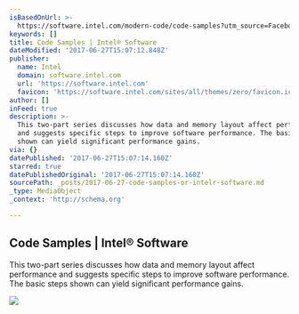 ```yaml
---
isBasedOnUrl: >-
  https://software.intel.com/modern-code/code-samples?utm_source=Facebook&utm_medium=banner&utm_content=Modern_Code_Supporters_EMEA&utm_campaign=DRD_17_49
keywords: []
title: Code Samples | Intel® Software
dateModified: '2017-06-27T15:07:12.848Z'
publisher:
  name: Intel
  domain: software.intel.com
  url: 'https://software.intel.com'
  favicon: 'https://software.intel.com/sites/all/themes/zero/favicon.ico'
author: []
inFeed: true
description: >-
  This two-part series discusses how data and memory layout affect performance
  and suggests specific steps to improve software performance. The basic steps
  shown can yield significant performance gains.
via: {}
datePublished: '2017-06-27T15:07:14.160Z'
starred: true
datePublishedOriginal: '2017-06-27T15:07:14.160Z'
sourcePath: _posts/2017-06-27-code-samples-or-intelr-software.md
_type: MediaObject
_context: 'http://schema.org'

---
```

<article style=""><h1>Code Samples | Intel® Software</h1><p>This two-part series discusses how data and memory layout affect performance and suggests specific steps to improve software performance. The basic steps shown can yield significant performance gains.</p><img src="https://software.intel.com/sites/default/files/managed/fb/66/improve-vert-perf-intel-advanced-vector-512-fig-1.jpg" /></article>